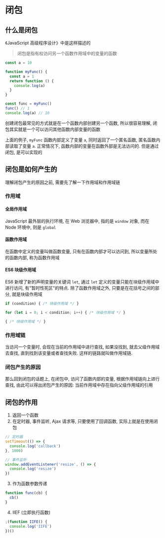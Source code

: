 # 闭包

## 什么是闭包

《JavaScript 高级程序设计》中是这样描述的

> 闭包是指有权访问另一个函数作用域中的变量的函数

```JavaScript
const a = 10

function myFunc() {
  const a = 1
  return function () {
    console.log(a)
  }
}

const func = myFunc()
func() // 1
console.log(a) // 10
```

创建闭包最常见的方式就是在一个函数内部创建另一个函数, 所以很容易理解, 闭包其实就是一个可以访问其他函数内部变量的函数

上面的例子, `myFunc` 函数内部定义了变量 `a`, 同时返回了一个匿名函数, 匿名函数内部读取了变量 `a`. 正常情况下, 函数内部的变量在函数外部是无法访问的. 但是通过闭包, 是可以实现的

## 闭包是如何产生的

理解闭包产生的原因之前, 需要先了解一下作用域和作用域链

### 作用域

#### 全局作用域

JavaScript 最外层的执行环境, 在 Web 浏览器中, 指的是 `window` 对象, 而在 Node 环境中, 则是 `global`

#### 函数作用域

在函数中定义的变量叫做函数变量, 只有在函数内部才可以访问到, 所以变量所处的函数内部, 称为函数作用域

#### ES6 块级作用域

ES6 新增了新的声明变量的关键词 `let`, 通过 `let` 定义的变量只能在块级作用域中进行访问, 有"暂时性死区"的特点. 除了函数作用域之外, 只要是在花括号之间的部分, 就是块级作用域

```JavaScript
if (condition) { /* 块级作用域 */ }

for (let i = 0; i < condition; i++) { /* 块级作用域 */ }

{ /* 块级作用域 */ }
```

### 作用域链

当访问一个变量时, 会现在当前的作用域中进行查找, 如果没找到, 就去父级作用域去查找, 直到找到该变量或者查找失败. 这样的链路就叫做作用域链.

### 闭包产生的原因

那么回到闭包的话题上, 在闭包中, 访问了函数内部的变量, 根据作用域链向上进行查找, 由此可以得出闭包产生的原因: 当前作用域中存在指向父级作用域的引用

## 闭包的作用

1. 返回一个函数
2. 在定时器, 事件监听, Ajax 请求等, 只要使用了回调函数, 实际上就是在使用闭包

```JavaScript
// 定时器
setTimeout(() => {
  console.log('callback')
}, 1000)

// 事件监听
window.addEventListener('resize', () => {
  console.log('resize')
})
```

3. 作为函数参数传递

```JavaScript
function func(cb) {
  cb()
}
```

4. IIEF (立即执行函数)

```JavaScript
;(function IIFE() {
  console.log('IIFE')
})()
```

